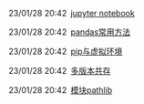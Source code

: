 23/01/28 20:42&ensp;[jupyter notebook](#/notebook/Python/jupyter%20notebook.md)

23/01/28 20:42&ensp;[pandas常用方法](#/notebook/Python/pandas常用方法.md)

23/01/28 20:42&ensp;[pip与虚拟环境](#/notebook/Python/pip与虚拟环境.md)

23/01/28 20:42&ensp;[多版本共存](#/notebook/Python/多版本共存.md)

23/01/28 20:42&ensp;[模块pathlib](#/notebook/Python/模块pathlib.md)

